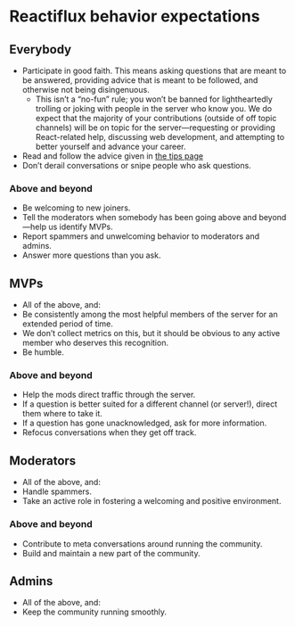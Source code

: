 # Reactiflux behavior expectations

## Everybody

* Participate in good faith. This means asking questions that are meant to be answered, providing advice that is meant to be followed, and otherwise not being disingenuous. 
  * This isn’t a “no-fun” rule; you won’t be banned for lightheartedly trolling or joking with people in the server who know you. We do expect that the majority of your contributions (outside of off topic channels) will be on topic for the server—requesting or providing React-related help, discussing web development, and attempting to better yourself and advance your career.
* Read and follow the advice given in [the tips page](https://www.reactiflux.com/tips)
* Don’t derail conversations or snipe people who ask questions.

### Above and beyond 

* Be welcoming to new joiners.
* Tell the moderators when somebody has been going above and beyond—help us identify MVPs.
* Report spammers and unwelcoming behavior to moderators and admins.
* Answer more questions than you ask.

## MVPs

* All of the above, and:
* Be consistently among the most helpful members of the server for an extended period of time.
* We don’t collect metrics on this, but it should be obvious to any active member who deserves this recognition.
* Be humble. 

### Above and beyond 

* Help the mods direct traffic through the server.
* If a question is better suited for a different channel (or server!), direct them where to take it.
* If a question has gone unacknowledged, ask for more information.
* Refocus conversations when they get off track.

## Moderators

* All of the above, and:
* Handle spammers.
* Take an active role in fostering a welcoming and positive environment.

### Above and beyond

* Contribute to meta conversations around running the community. 
* Build and maintain a new part of the community.

## Admins

* All of the above, and:
* Keep the community running smoothly.
